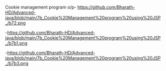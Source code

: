 Cookie management program o/p- https://github.com/Bharath-HD/Advanced-java/blob/main/7b_Cookie%20Management%20program%20using%20JSP_/b72.png

-https://github.com/Bharath-HD/Advanced-java/blob/main/7b_Cookie%20Management%20program%20using%20JSP_/b7b1.png

-https://github.com/Bharath-HD/Advanced-java/blob/main/7b_Cookie%20Management%20program%20using%20JSP_/b7b3.png
